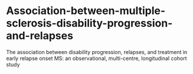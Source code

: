 # Association-between-multiple-sclerosis-disability-progression-and-relapses
The association between disability progression, relapses, and treatment in early relapse onset MS: an observational, multi-centre, longitudinal cohort study
